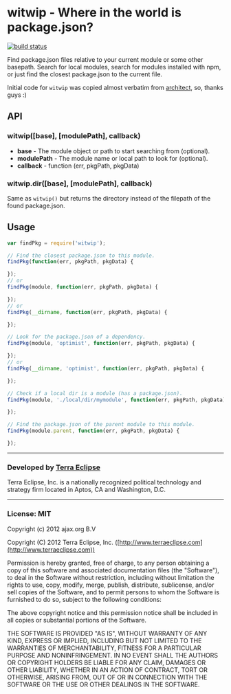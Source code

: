 witwip - Where in the world is package.json?
============================================

[![build status](https://secure.travis-ci.org/cpsubrian/node-witwip.png)](http://travis-ci.org/cpsubrian/node-witwip)

Find package.json files relative to your current module or some other basepath.
Search for local modules, search for modules installed with npm, or just find
the closest package.json to the current file.

Initial code for `witwip` was copied almost verbatim from [architect](https://github.com/c9/architect), so, thanks guys :)


API
---

### witwip([base], [modulePath], callback)
- **base** - The module object or path to start searching from (optional).
- **modulePath** - The module name or local path to look for (optional).
- **callback** - function (err, pkgPath, pkgData)

### witwip.dir([base], [modulePath], callback)
Same as `witwip()` but returns the directory instead of the filepath of the
found package.json.


Usage
-----

```js
var findPkg = require('witwip');

// Find the closest package.json to this module.
findPkg(function(err, pkgPath, pkgData) {

});
// or
findPkg(module, function(err, pkgPath, pkgData) {

});
// or
findPkg(__dirname, function(err, pkgPath, pkgData) {

});

// Look for the package.json of a dependency.
findPkg(module, 'optimist', function(err, pkgPath, pkgData) {

});
// or
findPkg(__dirname, 'optimist', function(err, pkgPath, pkgData) {

});

// Check if a local dir is a module (has a package.json).
findPkg(module, './local/dir/mymodule', function(err, pkgPath, pkgData) {

});

// Find the package.json of the parent module to this module.
findPkg(module.parent, function(err, pkgPath, pkgData) {

});
```


- - -

### Developed by [Terra Eclipse](http://www.terraeclipse.com)
Terra Eclipse, Inc. is a nationally recognized political technology and
strategy firm located in Aptos, CA and Washington, D.C.

- - -

### License: MIT
Copyright (c) 2012 ajax.org B.V

Copyright (C) 2012 Terra Eclipse, Inc. ([http://www.terraeclipse.com](http://www.terraeclipse.com))

Permission is hereby granted, free of charge, to any person obtaining a copy
of this software and associated documentation files (the "Software"), to deal
in the Software without restriction, including without limitation the rights
to use, copy, modify, merge, publish, distribute, sublicense, and/or sell
copies of the Software, and to permit persons to whom the Software is furnished
to do so, subject to the following conditions:

The above copyright notice and this permission notice shall be included in
all copies or substantial portions of the Software.

THE SOFTWARE IS PROVIDED "AS IS", WITHOUT WARRANTY OF ANY KIND, EXPRESS OR
IMPLIED, INCLUDING BUT NOT LIMITED TO THE WARRANTIES OF MERCHANTABILITY,
FITNESS FOR A PARTICULAR PURPOSE AND NONINFRINGEMENT. IN NO EVENT SHALL THE
AUTHORS OR COPYRIGHT HOLDERS BE LIABLE FOR ANY CLAIM, DAMAGES OR OTHER
LIABILITY, WHETHER IN AN ACTION OF CONTRACT, TORT OR OTHERWISE, ARISING FROM,
OUT OF OR IN CONNECTION WITH THE SOFTWARE OR THE USE OR OTHER DEALINGS IN THE
SOFTWARE.